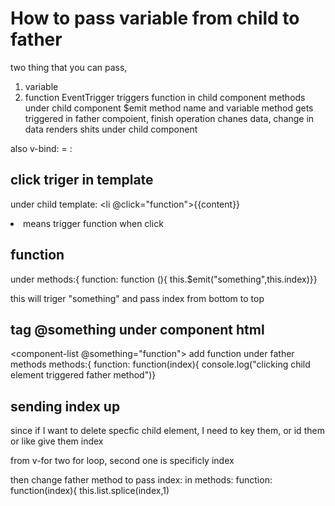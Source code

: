 # How to pass variable from child to father 
two thing that you can pass, 
1. variable
2. function
EventTrigger triggers function in child component 
methods under child component $emit method name and variable
method gets triggered in father compoient, finish operation chanes data,
change in data renders shits under child component

also v-bind: = :
## click triger in template
under child template:
    <li @click="function">{{content}}<li>
means trigger function when click

## function
under methods:{
    function: function (){
        this.$emit("something",this.index)}}

this will triger "something" and pass index from bottom to top

## tag @something under component html
<component-list @something="function"></component-list>
add function under father methods
methods:{
function: function(index){
    console.log("clicking child element triggered father method")}

## sending index up
since if I want to delete specfic child element, I need to key them, or id them or like give them index

from v-for 
<todo-list v-for="(item,index) in list">
two for loop, second one is specificly index
<todo-list v-for="(item,index) in list"
            v-bind:index="index"
            :content="item">

then change father method to pass index:
in methods:
    function: function(index){
        this.list.splice(index,1)














